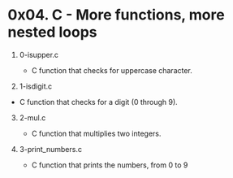 # 0x04. C - More functions, more nested loops

1. 0-isupper.c
   - C function that checks for uppercase character.

2. 1-isdigit.c
  - C function that checks for a digit (0 through 9).

3. 2-mul.c
   - C function that multiplies two integers.

4. 3-print_numbers.c
   - C function that prints the numbers, from 0 to 9

